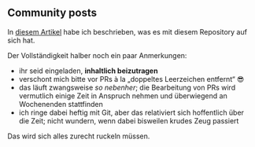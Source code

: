 ## Community posts

In [diesem Artikel](https://www.unixe.de/kollaboratives-bloggen/) habe ich beschrieben, was es mit diesem Repository auf sich hat.

Der Vollständigkeit halber noch ein paar Anmerkungen:

* ihr seid eingeladen, **inhaltlich beizutragen**
* verschont mich bitte vor PRs à la „doppeltes Leerzeichen entfernt“ 😎
* das läuft zwangsweise *so nebenher*; die Bearbeitung von PRs wird vermutlich einige Zeit in Anspruch nehmen und überwiegend an Wochenenden stattfinden
* ich ringe dabei heftig mit Git, aber das relativiert sich hoffentlich über die Zeit; nicht wundern, wenn dabei bisweilen krudes Zeug passiert

Das wird sich alles zurecht ruckeln müssen.